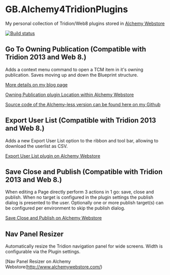 # GB.Alchemy4TridionPlugins
My personal collection of Tridion/Web8 plugins stored in [Alchemy Webstore](http://alchemywebstore.com)

[![Build status](https://ci.appveyor.com/api/projects/status/tkqs6mfsfljkmlr9?svg=true)](https://ci.appveyor.com/project/GuusBeltman/gb-alchemy4tridionplugins)

## Go To Owning Publication (Compatible with Tridion 2013 and Web 8.)
Adds a context menu command to open a TCM item in it's owning publication. Saves moving up and down the Blueprint structure.

[More details on my blog page](http://blog.guusbeltman.nl/post/2015/07/31/Tridion-Gui-Extension-Go-To-Owning-Publication)

[Owning Publication plugin Location within Alchemy Webstore](http://alchemywebstore.com/plugins/55d32cf5e4de020da4123e64)

[Source code of the Alchemy-less version can be found here on my Github](https://github.com/Guzzter/GoToOwningPublication)

## Export User List (Compatible with Tridion 2013 and Web 8.)
Adds a new Export User List option to the ribbon and tool bar, allowing to download the userlist as CSV.

[Export User List plugin on Alchemy Webstore](http://www.alchemywebstore.com/plugins/Export-User-List)

## Save Close and Publish (Compatible with Tridion 2013 and Web 8.)
When editing a Page directly perform 3 actions in 1 go: save, close and publish. 
When no target is configured in the plugin settings the publish dialog is presented to the user. Optionally one or more publish target(s) can be configured per environment to skip the publish dialog.

[Save Close and Publish on Alchemy Webstore](http://www.alchemywebstore.com/plugins/Save-Close-Publish-Page)

## Nav Panel Resizer
Automatically resize the Tridion navigation panel for wide screens. Width is configurable via the Plugin settings.

[Nav Panel Resizer on Alchemy Webstore(http://www.alchemywebstore.com/)
